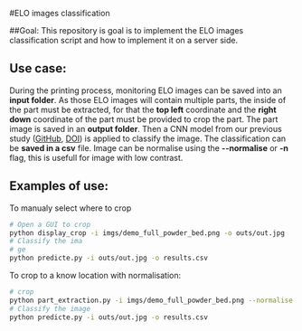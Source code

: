#ELO images classification

##Goal:
This repository is goal is to implement the ELO images classification script and how to implement it on a server side.

## Use case:
During the printing process, monitoring ELO images can be saved into an **input folder**.
As those ELO images will contain multiple parts, the inside of the part must be extracted, for that the **top left**
coordinate and the **right down** coordinate of the part must be provided to crop the part.
The part image is saved in an **output folder**.
Then a CNN model from our previous study 
([GitHub](https://github.com/lerouxl/Automatised-quality-assessment-in-additive-layer-manufacturing-using-layer-by-layer-surface-measurem), [DOI](https://doi.org/10.1016/j.procir.2021.03.050)) is applied to classify the image.
The classification can be **saved in a csv** file.
Image can be normalise using the **--normalise** or **-n** flag, this is usefull for image with low contrast. 

## Examples of use:
To manualy select where to crop
```bash
# Open a GUI to crop
python display_crop -i imgs/demo_full_powder_bed.png -o outs/out.jpg
# Classify the ima
# ge
python predicte.py -i outs/out.jpg -o results.csv
```
To crop to a know location with normalisation:
```bash
# crop
python part_extraction.py -i imgs/demo_full_powder_bed.png --normalise -o outs/out.jpg -l 292 713 -r 590 1012
# Classify the image
python predicte.py -i outs/out.jpg -o results.csv
```


